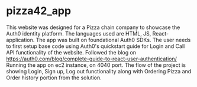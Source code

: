 # pizza42_app

This website was designed for a Pizza chain company to showcase the Auth0 identity platform.
The languages used are HTML, JS, React-application.
The app was built on foundational Auth0 SDKs.
The user needs to first setup base code using Auth0's quickstart guide for Login and Call API functionality of the website.
Followed the blog on https://auth0.com/blog/complete-guide-to-react-user-authentication/
Running the app on ec2 instance, on 4040 port.
The flow of the project is showing Login, Sign up, Log out functionality along with Ordering Pizza and Order history portion from the solution.

